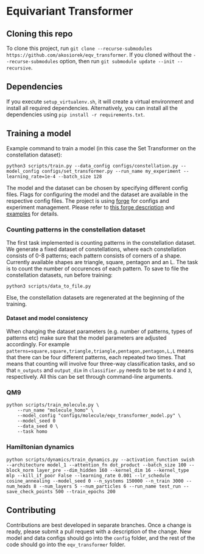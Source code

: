 # Equivariant Transformer

## Cloning this repo
To clone this project, run `git clone --recurse-submodules https://github.com/akosiorek/eqv_transformer`.
If you cloned without the `--recurse-submodules` option, then run `git submodule update --init --recursive`.

## Dependencies

If you execute `setup_virtualenv.sh`, it will create a virtual environment and install all required dependencies. Alternatively, you can install all the dependencies using `pip install -r requirements.txt`.

## Training a model

Example command to train a model (in this case the Set Transformer on the constellation dataset):
```
python3 scripts/train.py --data_config configs/constellation.py --model_config configs/set_transformer.py --run_name my_experiment --learning_rate=1e-4 --batch_size 128
```

The model and the dataset can be chosen by specifying different config files. Flags for configuring the model and
the dataset are available in the respective config files. The project is using
[forge](https://github.com/akosiorek/forge) for configs and experiment management. Please refer to 
[this forge description](http://akosiorek.github.io/ml/2018/11/28/forge.html) and 
[examples](https://github.com/akosiorek/forge/tree/master/forge/examples) for details.

### Counting patterns in the constellation dataset

The first task implemented is counting patterns in the constellation dataset. We generate
a fixed dataset of constellations, where each constellation
consists of 0-8 patterns; each pattern consists of corners of a shape. Currently available shapes are triangle,
square, pentagon and an L. The task is to count the number of occurences of each pattern.
To save to file the constellation datasets, run before training:
```
python3 scripts/data_to_file.py
```
Else, the constellation datasets are regenerated at the beginning of the training.

#### Dataset and model consistency
When changing the dataset parameters (e.g. number of patterns, types of patterns etc) make sure that the model
parameters are adjusted accordingly. For example `patterns=square,square,triangle,triangle,pentagon,pentagon,L,L`
means that there can be four different patterns, each repeated two times. That means that counting will involve four
three-way classification tasks, and so that `n_outputs` and `output_dim` in `classifier.py` needs to be set to `4` and
`3`, respectively. All this can be set through command-line arguments. 


### QM9
```
python scripts/train_molecule.py \
    --run_name "molecule_homo" \
    --model_config "configs/molecule/eqv_transformer_model.py" \
    --model_seed 0
    --data_seed 0 \
    --task homo
```

### Hamiltonian dynamics
```
python scripts/dynamics/train_dynamics.py --activation_function swish --architecture model_1 --attention_fn dot_product --batch_size 100 --block_norm layer_pre --dim_hidden 160 --kernel_dim 16 --kernel_type mlp --kill_if_poor False --learning_rate 0.001 --lr_schedule cosine_annealing --model_seed 0 --n_systems 150000 --n_train 3000 --num_heads 8 --num_layers 5 --num_particles 6 --run_name test_run --save_check_points 500 --train_epochs 200
```

## Contributing

Contributions are best developed in separate branches. Once a change is ready, please submit a pull request with a
description of the change. New model and data configs should go into the `config` folder, and the rest of the code
should go into the `eqv_transformer` folder.
